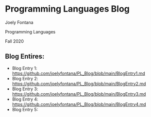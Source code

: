 # Programming Languages Blog
Joely Fontana

Programming Languages

Fall 2020

## Blog Entires:
- Blog Entry 1: https://github.com/joelyfontana/PL_Blog/blob/main/BlogEntry1.md
- Blog Entry 2: https://github.com/joelyfontana/PL_Blog/blob/main/BlogEntry2.md
- Blog Entry 3: https://github.com/joelyfontana/PL_Blog/blob/main/BlogEntry3.md
- Blog Entry 4: https://github.com/joelyfontana/PL_Blog/blob/main/BlogEntry4.md
- Blog Entry 5:

